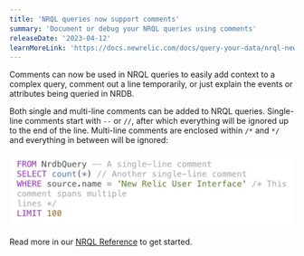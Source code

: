 ```yaml
---
title: 'NRQL queries now support comments'
summary: 'Document or debug your NRQL queries using comments'
releaseDate: '2023-04-12'
learnMoreLink: 'https://docs.newrelic.com/docs/query-your-data/nrql-new-relic-query-language/get-started/nrql-syntax-clauses-functions/#comments'
---
```


Comments can now be used in NRQL queries to easily add context to a complex query, comment out a line temporarily, or just explain the events or attributes being queried in NRDB.

Both single and multi-line comments can be added to NRQL queries. Single-line comments start with `--` or `//`, after which everything will be ignored up to the end of the line. Multi-line comments are enclosed within `/*` and `*/` and everything in between will be ignored:

![NRQL with comments](./images/nrql_comments.webp "NRQL with comments")

Read more in our [NRQL Reference](https://docs.newrelic.com/docs/query-your-data/nrql-new-relic-query-language/get-started/nrql-syntax-clauses-functions/#comments) to get started.
